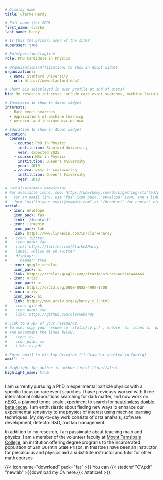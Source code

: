 ```yaml
---
# Display name
title: Clarke Hardy

# Full name (for SEO)
first_name: Clarke
last_name: Hardy

# Is this the primary user of the site?
superuser: true

# Role/position/tagline
role: PhD Candidate in Physics

# Organizations/Affiliations to show in About widget
organizations:
  - name: Stanford University
    url: https://www.stanford.edu/

# Short bio (displayed in user profile at end of posts)
bio: My research interests include rare event searches, machine learning, and detector and instrumentation R&D.

# Interests to show in About widget
interests:
  - Rare event searches
  - Applications of machine learning
  - Detector and instrumentation R&D

# Education to show in About widget
education:
  courses:
    - course: PhD in Physics
      institution: Stanford University
      year: expected 2025
    - course: MSc in Physics
      institution: Queen's University
      year: 2019
    - course: BASc in Engineering
      institution: Queen's University
      year: 2018

# Social/Academic Networking
# For available icons, see: https://wowchemy.com/docs/getting-started/page-builder/#icons
#   For an email link, use "fas" icon pack, "envelope" icon, and a link in the
#   form "mailto:your-email@example.com" or "/#contact" for contact widget.
social:
  - icon: envelope
    icon_pack: fas
    link: '/#contact'
  - icon: linkedin
    icon_pack: fab
    link: https://www.linkedin.com/in/clarkehardy
#  - icon: twitter
#    icon_pack: fab
#    link: https://twitter.com/ClarkeAHardy
#    label: Follow me on Twitter
#    display:
#      header: true
  - icon: google-scholar
    icon_pack: ai
    link: https://scholar.google.com/citations?user=aGdeGYAAAAAJ
  - icon: orcid
    icon_pack: ai
    link: https://orcid.org/0000-0002-4989-1700
  - icon: arxiv
    icon_pack: ai
    link: https://www.arxiv.org/a/hardy_c_1.html
#  - icon: github
#    icon_pack: fab
#    link: https://github.com/clarkehardy

# Link to a PDF of your resume/CV.
# To use: copy your resume to `static/cv.pdf`, enable `ai` icons in `params.yaml`,
# and uncomment the lines below.
#  - icon: cv
#    icon_pack: ai
#    link: cv.pdf

# Enter email to display Gravatar (if Gravatar enabled in Config)
email: ''

# Highlight the author in author lists? (true/false)
highlight_name: true
---
```

I am currently pursuing a PhD in experimental particle physics with a specific focus on rare event searches. I have previously worked with three international collaborations searching for dark matter, and now work on [nEXO](https://nexo.llnl.gov), a planned tonne-scale experiment to search for [neutrinoless double beta decay](https://en.wikipedia.org/wiki/Neutrinoless_double_beta_decay). I am enthusiastic about finding new ways to enhance our experimental sensitivity to the physics of interest using machine learning techniques. My day-to-day work consists of data analysis, software development, detector R&D, and lab management.

In addition to my research, I am passionate about teaching math and physics. I am a member of the volunteer faculty at [Mount Tamalpais College](https://www.mttamcollege.edu), an institution offering degree programs to the incarcerated population of San Quentin State Prison. In this role I have been an instructor for precalculus and physics and a substitute instructor and tutor for other math courses.

{{< icon name="download" pack="fas" >}} You can {{< staticref "CV.pdf" "newtab" >}}download my CV here.{{< /staticref >}}
